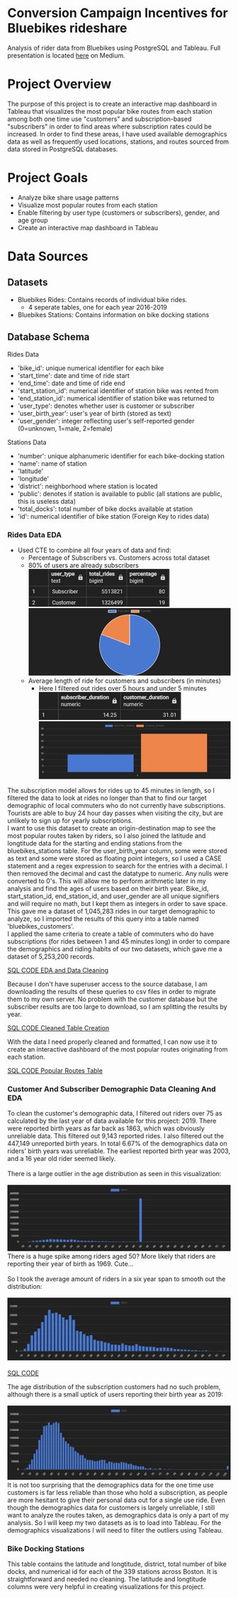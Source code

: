 # Conversion Campaign Incentives for Bluebikes rideshare
Analysis of rider data from Bluebikes using PostgreSQL and Tableau. Full presentation is located [here](https://medium.com/@aklesitz/conversion-campaign-incentives-for-bluebikes-242be42e055) on Medium.

# Project Overview
The purpose of this project is to create an interactive map dashboard in Tableau that visualizes the most popular bike routes from each station among both one time use "customers" and subscription-based "subscribers" in order to find areas where subscription rates could be increased. In order to find these areas, I have used available demographics data as well as frequently used locations, stations, and routes sourced from data stored in PostgreSQL databases.

# Project Goals
* Analyze bike share usage patterns
* Visualize most popular routes from each station
* Enable filtering by user type (customers or subscribers), gender, and age group
* Create an interactive map dashboard in Tableau

# Data Sources
## Datasets
* Bluebikes Rides: Contains records of individual bike rides.
  * 4 seperate tables, one for each year 2016-2019
* Bluebikes Stations: Contains information on bike docking stations

## Database Schema
Rides Data
* 'bike_id': unique numerical identifier for each bike
* 'start_time': date and time of ride start
* 'end_time': date and time of ride end
* 'start_station_id': numerical identifier of station bike was rented from
* 'end_station_id': numerical identifier of station bike was returned to
* 'user_type': denotes whether user is customer or subscriber
* 'user_birth_year': user's year of birth (stored as text)
* 'user_gender': integer reflecting user's self-reported gender (0=unknown, 1=male, 2=female)

Stations Data
* 'number': unique alphanumeric identifier for each bike-docking station
* 'name': name of station
* 'latitude'
* 'longitude'
* 'district': neighborhood where station is located
* 'public': denotes if station is available to public (all stations are public, this is useless data)
* 'total_docks': total number of bike docks available at station
* 'id': numerical identifier of bike station (Foreign Key to rides data)

### Rides Data EDA
* Used CTE to combine all four years of data and find:
  * Percentage of Subscribers vs. Customers across total dataset
  * 80% of users are already subscribers <br>
![User Type Percentage](Visualizations\sub_vs_cust_perc.png) ![User Type Percentage Pie Chart](Visualizations\user_type_perc_viz.png) <br>
  * Average length of ride for customers and subscribers (in minutes)
    * Here I filtered out rides over 5 hours and under 5 minutes <br>
![Average User ride time](Visualizations\avg_ride_time.png) ![Avg Ride Time Visualization](Visualizations\avg_ride_time_viz.png) <br>




The subscription model allows for rides up to 45 minutes in length, so I filtered the data to look at rides no longer than that to find our target demographic of local commuters who do not currently have subscriptions. Tourists are able to buy 24 hour day passes when visiting the city, but are unlikely to sign up for yearly subscriptions. <br>
I want to use this dataset to create an origin-destination map to see the most popular routes taken by riders, so I also joined the latitude and longtitude data for the starting and ending stations from the bluebikes_stations table.
For the user_birth_year column, some were stored as text and some were stored as floating point integers, so I used a CASE statement and a regex expression to search for the entries with a decimal. I then removed the decimal and cast the datatype to numeric. Any nulls were converted to 0's. This will allow me to perform arithmetic later in my analysis and find the ages of users based on their birth year. Bike_id, start_station_id, end_station_id, and user_gender are all unique signifiers and will require no math, but I kept them as integers in order to save space.
This gave me a dataset of 1,045,283 rides in our target demographic to analyze, so I imported the results of this query into a table named 'bluebikes_customers'. <br>
I applied the same criteria to create a table of commuters who do have subscriptions (for rides between 1 and 45 minutes long) in order to compare the demographics and riding habits of our two datasets, which gave me a dataset of 5,253,200 records. <br>

[SQL CODE EDA and Data Cleaning](https://github.com/aklesitz/Bikeshare_Project/blob/main/Bluebikes_rides_data.sql) <br>

Because I don't have superuser access to the source database, I am downloading the results of these queries to csv files in order to migrate them to my own server. No problem with the customer database but the subscriber results are too large to download, so I am splitting the results by year. 

[SQL CODE Cleaned Table Creation](https://github.com/aklesitz/Bikeshare_Project/blob/main/cleaned_table_creation.sql) <br>

With the data I need properly cleaned and formatted, I can now use it to create an interactive dashboard of the most popular routes originating from each station. <br>

[SQL CODE Popular Routes Table](https://github.com/aklesitz/Bikeshare_Project/blob/main/bluebikes_routes.sql) <br>




### Customer And Subscriber Demographic Data Cleaning And EDA
To clean the customer's demographic data, I filtered out riders over 75 as calculated by the last year of data available for this project: 2019. There were reported birth years as far back as 1863, which was obviously unreliable data. This filtered out 9,143 reported rides. I also filtered out the 447,149 unreported birth years. In total 6.67% of the demographics data on riders' birth years was unreliable. The earliest reported birth year was 2003, and a 16 year old rider seemed likely.  <br><br>
There is a large outlier in the age distribution as seen in this visualization: <br><br>
![Age Distribution](Visualizations/customer_age_viz.png) <br>
There is a huge spike among riders aged 50? More likely that riders are reporting their year of birth as 1969. Cute... <br><br>
So I took the average amount of riders in a six year span to smooth out the distribution: <br><br>
![Age Distribution Cleaned](Visualizations/customer_age_viz_cleaned.png) <br><br>
[SQL CODE](https://github.com/aklesitz/Bikeshare_Project/blob/main/bluebikes_customer_demographics.sql) <br>

The age distribution of the subscription customers had no such problem, although there is a small uptick of users reporting their birth year as 2019: <br><br>
![Age Distribution](Visualizations/subscriber_age_viz.png) <br>
It is not too surprising that the demographics data for the one time use customers is far less reliable than those who hold a subscription, as people are more hesitant to give their personal data out for a single use ride. Even though the demographics data for customers is largely unreliable, I still want to analyze the routes taken, as demographics data is only a part of my analysis. So I will keep my two datasets as is to load into Tableau. For the demographics visualizations I will need to filter the outliers using Tableau.




### Bike Docking Stations
This table contains the latitude and longtitude, district, total number of bike docks, and numerical id for each of the 339 stations across Boston. It is straightforward and needed no cleaning. The latitude and longtitude columns were very helpful in creating visualizations for this project.

